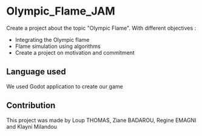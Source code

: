 # Olympic_Flame_JAM

Create a project about the topic "Olympic Flame". With different objectives :
- Integrating the Olympic flame
- Flame simulation using algorithms
- Create a project on motivation and commitment

## Language used

We used Godot application to create our game

## Contribution

This project was made by Loup THOMAS, Ziane BADAROU, Regine EMAGNI and Klayni Milandou
